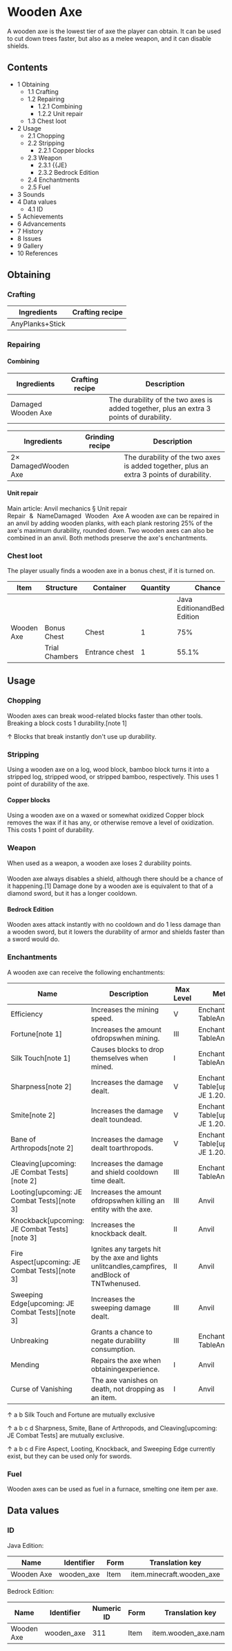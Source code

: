 # Wooden Axe
A wooden axe is the lowest tier of axe the player can obtain. It can be used to cut down trees faster, but also as a melee weapon, and it can disable shields.

## Contents
- 1 Obtaining
	- 1.1 Crafting
	- 1.2 Repairing
		- 1.2.1 Combining
		- 1.2.2 Unit repair
	- 1.3 Chest loot
- 2 Usage
	- 2.1 Chopping
	- 2.2 Stripping
		- 2.2.1 Copper blocks
	- 2.3 Weapon
		- 2.3.1 {{JE}
		- 2.3.2 Bedrock Edition
	- 2.4 Enchantments
	- 2.5 Fuel
- 3 Sounds
- 4 Data values
	- 4.1 ID
- 5 Achievements
- 6 Advancements
- 7 History
- 8 Issues
- 9 Gallery
- 10 References

## Obtaining
### Crafting
| Ingredients     | Crafting recipe |
|-----------------|-----------------|
| AnyPlanks+Stick |                 |

### Repairing
#### Combining
| Ingredients        | Crafting recipe | Description                                                                             |
|--------------------|-----------------|-----------------------------------------------------------------------------------------|
| Damaged Wooden Axe |                 | The durability of the two axes is added together, plus an extra 3 points of durability. |

| Ingredients          | Grinding recipe | Description                                                                             |
|----------------------|-----------------|-----------------------------------------------------------------------------------------|
| 2× DamagedWooden Axe |                 | The durability of the two axes is added together, plus an extra 3 points of durability. |

#### Unit repair
Main article: Anvil mechanics § Unit repair
Repair & NameDamaged Wooden Axe
A wooden axe can be repaired in an anvil by adding wooden planks, with each plank restoring 25% of the axe's maximum durability, rounded down. Two wooden axes can also be combined in an anvil. Both methods preserve the axe's enchantments.

### Chest loot
The player usually finds a wooden axe in a bonus chest, if it is turned on.

| Item       | Structure      | Container      | Quantity | Chance                         |
|------------|----------------|----------------|----------|--------------------------------|
|            |                |                |          | Java EditionandBedrock Edition |
| Wooden Axe | Bonus Chest    | Chest          | 1        | 75%                            |
|            | Trial Chambers | Entrance chest | 1        | 55.1%                          |

## Usage
### Chopping
Wooden axes can break wood-related blocks faster than other tools. Breaking a block costs 1 durability.[note 1]


↑ Blocks that break instantly don't use up durability.


### Stripping
Using a wooden axe on a log, wood block, bamboo block turns it into a stripped log, stripped wood, or stripped bamboo, respectively. This uses 1 point of durability of the axe.

#### Copper blocks
Using a wooden axe on a waxed or somewhat oxidized Copper block removes the wax if it has any, or otherwise remove a level of oxidization. This costs 1 point of durability.

### Weapon
When used as a weapon, a wooden axe loses 2 durability points.

#### 
Wooden axe always disables a shield, although there should be a chance of it happening.[1] Damage done by a wooden axe is equivalent to that of a diamond sword, but it has a longer cooldown.

#### Bedrock Edition
Wooden axes attack instantly with no cooldown and do 1 less damage than a wooden sword, but it lowers the durability of armor and shields faster than a sword would do.

### Enchantments
A wooden axe can receive the following enchantments:

| Name                                              | Description                                                                                    | Max Level | Method                                      | Weight |
|---------------------------------------------------|------------------------------------------------------------------------------------------------|-----------|---------------------------------------------|--------|
| Efficiency                                        | Increases the mining speed.                                                                    | V         | Enchanting TableAnvil                       | 10     |
| Fortune[note 1]                                   | Increases the amount ofdropswhen mining.                                                       | III       | Enchanting TableAnvil                       | 2      |
| Silk Touch[note 1]                                | Causes blocks to drop themselves when mined.                                                   | I         | Enchanting TableAnvil                       | 1      |
| Sharpness[note 2]                                 | Increases the damage dealt.                                                                    | V         | Enchanting Table‌[upcoming: JE 1.20.5]Anvil | 10     |
| Smite[note 2]                                     | Increases the damage dealt toundead.                                                           | V         | Enchanting Table‌[upcoming: JE 1.20.5]Anvil | 5      |
| Bane of Arthropods[note 2]                        | Increases the damage dealt toarthropods.                                                       | V         | Enchanting Table‌[upcoming: JE 1.20.5]Anvil | 5      |
| Cleaving‌[upcoming: JE Combat Tests][note 2]      | Increases the damage and shield cooldown time dealt.                                           | III       | Enchanting TableAnvil                       |        |
| Looting‌[upcoming: JE Combat Tests][note 3]       | Increases the amount ofdropswhen killing an entity with the axe.                               | III       | Anvil                                       | 2      |
| Knockback‌[upcoming: JE Combat Tests][note 3]     | Increases the knockback dealt.                                                                 | II        | Anvil                                       | 5      |
| Fire Aspect‌[upcoming: JE Combat Tests][note 3]   | Ignites any targets hit by the axe and lights unlitcandles,campfires, andBlock of TNTwhenused. | II        | Anvil                                       | 2      |
| Sweeping Edge‌[upcoming: JE Combat Tests][note 3] | Increases the sweeping damage dealt.                                                           | III       | Anvil                                       | 2      |
| Unbreaking                                        | Grants a chance to negate durability consumption.                                              | III       | Enchanting TableAnvil                       | 5      |
| Mending                                           | Repairs the axe when obtainingexperience.                                                      | I         | Anvil                                       | 2      |
| Curse of Vanishing                                | The axe vanishes on death, not dropping as an item.                                            | I         | Anvil                                       | 1      |


↑ a b Silk Touch and Fortune are mutually exclusive

↑ a b c d Sharpness, Smite, Bane of Arthropods, and Cleaving‌[upcoming: JE Combat Tests] are mutually exclusive.

↑ a b c d Fire Aspect, Looting, Knockback, and Sweeping Edge currently exist, but they can be used only for swords.


### Fuel
Wooden axes can be used as fuel in a furnace, smelting one item per axe.

## Data values
### ID
Java Edition:

| Name       | Identifier | Form | Translation key           |
|------------|------------|------|---------------------------|
| Wooden Axe | wooden_axe | Item | item.minecraft.wooden_axe |

Bedrock Edition:

| Name       | Identifier | Numeric ID | Form | Translation key      |
|------------|------------|------------|------|----------------------|
| Wooden Axe | wooden_axe | 311        | Item | item.wooden_axe.name |


